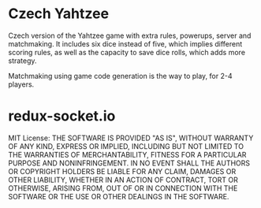 # Czech Yahtzee
 Czech version of the Yahtzee game with extra rules, powerups, server
 and matchmaking. It includes six dice instead of five, which implies different
 scoring rules, as well as the capacity to save dice rolls, which adds more
 strategy.

 Matchmaking using game code generation is the way to play, for 2-4 players.


# redux-socket.io
MIT License:
THE SOFTWARE IS PROVIDED "AS IS", WITHOUT WARRANTY OF ANY KIND, EXPRESS OR IMPLIED, INCLUDING BUT NOT LIMITED TO THE WARRANTIES OF MERCHANTABILITY, FITNESS FOR A PARTICULAR PURPOSE AND NONINFRINGEMENT. IN NO EVENT SHALL THE AUTHORS OR COPYRIGHT HOLDERS BE LIABLE FOR ANY CLAIM, DAMAGES OR OTHER LIABILITY, WHETHER IN AN ACTION OF CONTRACT, TORT OR OTHERWISE, ARISING FROM, OUT OF OR IN CONNECTION WITH THE SOFTWARE OR THE USE OR OTHER DEALINGS IN THE SOFTWARE.